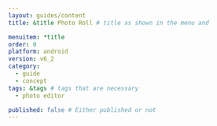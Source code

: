 ```yaml
---
layout: guides/content
title: &title Photo Roll # title as shown in the menu and 

menuitem: *title
order: 0
platform: android
version: v6_2
category: 
  - guide
  - concept
tags: &tags # tags that are necessary
  - photo editor 

published: false # Either published or not 
---
```

